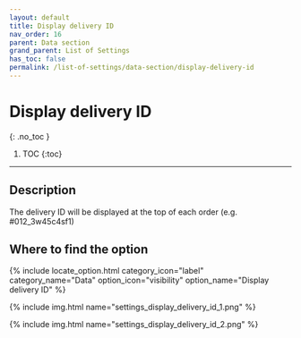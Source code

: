```yaml
---
layout: default
title: Display delivery ID
nav_order: 16
parent: Data section
grand_parent: List of Settings
has_toc: false
permalink: /list-of-settings/data-section/display-delivery-id
---
```


# Display delivery ID
{: .no_toc }

1. TOC
{:toc}

---

## Description
The delivery ID will be displayed at the top of each order (e.g. #012_3w45c4sf1)

## Where to find the option
{% include locate_option.html category_icon="label" category_name="Data" option_icon="visibility" option_name="Display delivery ID" %}

{% include img.html name="settings_display_delivery_id_1.png" %}

{% include img.html name="settings_display_delivery_id_2.png" %}
